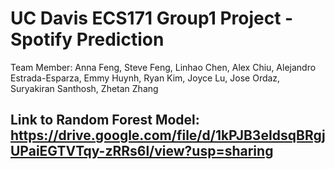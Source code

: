 # UC Davis ECS171 Group1 Project - Spotify Prediction
Team Member: Anna Feng, Steve Feng, Linhao Chen, Alex Chiu, Alejandro Estrada-Esparza, Emmy Huynh, Ryan Kim, Joyce Lu, Jose Ordaz, Suryakiran Santhosh, Zhetan Zhang


## Link to Random Forest Model: https://drive.google.com/file/d/1kPJB3eIdsqBRgjUPaiEGTVTqy-zRRs6l/view?usp=sharing

